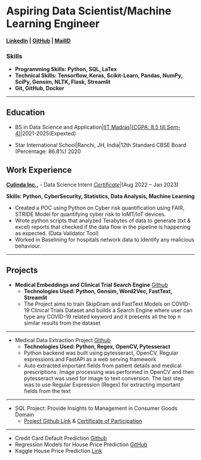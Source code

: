 # Aspiring Data Scientist/Machine Learning Engineer

#### [LinkedIn](https://www.linkedin.com/in/amit-vikram-raj-883460207/) | [GitHub](https://github.com/avr2002) | [MailID](avr13405@gmail.com)

### Skills
- **Programming Skills: Python, SQL, LaTex**
- **Technical Skills: Tensorflow, Keras, Scikit-Learn, Pandas, NumPy, SciPy, Gensim, NLTK, Flask, Streamlit**
- **Git, GitHub, Docker**

* **

## Education
- BS in Data Science and Application|[IIT Madras](https://study.iitm.ac.in/ds/)|[(CGPA: 8.5 till Sem-4)](https://github.com/avr2002/portfolio-avr/blob/main/assets/Sem-4-Score.pdf)|2021-2025(Expexted)

- Star International School|Ranchi, JH, India|12th Standard CBSE Board (Percentage: 86.8%) 2020

## Work Experience
[**Culinda Inc.,**](https://www.linkedin.com/company/culinda/) - Data Science Intern [*Certificate*](https://drive.google.com/file/d/1lkHbWUoBcfODLShqTDxYzkQvCsg_myfo/view)|(Aug 2022 – Jan 2023)

**Skills: Python, CyberSecurity, Statistics, Data Analysis, Machine Learning**
- Created a POC using Python on Cyber risk quantification using FAIR, STRIDE Model for quantifying
cyber risk to IoMT/IoT devices.
- Wrote python scripts that analyzed Terabytes of data to generate (txt & excel) reports that checked if the data flow in
the pipeline is happening as expected. (Data Validator Tool)
- Worked in Baselining for hospitals network data to identify any malicious behaviour.

* **

## Projects
- **Medical Embeddings and Clinical Trial Search Engine** [Github](https://github.com/avr2002/Medical-Embeddings-and-Clinical-Trial-Search-Engine)
  - **Technologies Used: Python, Gensim, Word2Vec, FastText, Streamlit**
  - The Project aims to train SkipGram and FastText Models on COVID-19 Clinical Trials Dataset and builds a Search Engine where user can type any COVID-19 related keyword and it presents all the top n similar results from the dataset

* **

- Medical Data Extraction Project [Github](https://github.com/avr2002/medical-data-extraction-project)
  - **Technologies Used: Python, Regex, OpenCV, Pytesseract**
  - Python backend was built using pytesseract, OpenCV, Regular expressions and FastAPI as a web serving framework
  - Auto extracted important fields from patient details and medical prescriptions. Image processing was performed in OpenCV and then pytesseract was used for image to text conversion. The last step was to use Regular Expression (Regex) for extracting important fields from the text

* **

- SQL Project: Provide Insights to Management in Consumer Goods Domain
    - [Project Github Link](https://github.com/avr2002/sql-project-consumer-goods-domain) & [Certificate of Participation](https://drive.google.com/file/d/1QdbMXJoyvD8SASKbZYQelT-uQamhiEQ4/view?usp=share_link)
    
* **

- Credit Card Default Prediction [Github](https://github.com/avr2002/credit-card-default-prediction)
- Regression Models for House Price Prediction [GitHub](https://github.com/avr2002/Regression-Models-for-House-Price-Prediction)
- Kaggle House Price Prediction [Link](https://www.kaggle.com/code/amitvikramraj/house-price-prediction-competition-project)
